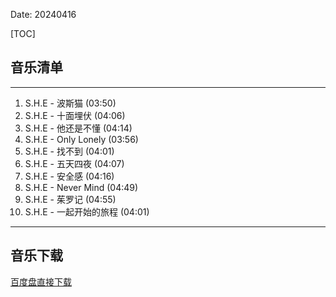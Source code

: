 Date: 20240416


[TOC]


## 音乐清单


------------------------------------------------------------------------

1.  S.H.E - 波斯猫 (03:50)
2.  S.H.E - 十面埋伏 (04:06)
3.  S.H.E - 他还是不懂 (04:14)
4.  S.H.E - Only Lonely (03:56)
5.  S.H.E - 找不到 (04:01)
6.  S.H.E - 五天四夜 (04:07)
7.  S.H.E - 安全感 (04:16)
8.  S.H.E - Never Mind (04:49)
9.  S.H.E - 茱罗记 (04:55)
10. S.H.E - 一起开始的旅程 (04:01)

------------------------------------------------------------------------


## 音乐下载


<a class="btn btn-primary" target="_blank"
    href="https://pan.baidu.com/s/1IPdOdxjVmVVYqYJrpgw18A?pwd=3epe"><span
        class="glyphicon glyphicon-download-alt" aria-hidden="true"></span>
    百度盘直接下载
</a>

